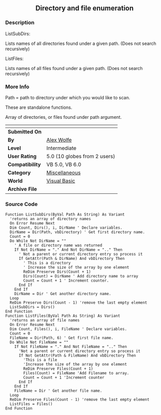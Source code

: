 ﻿<div align="center">

## Directory and file enumeration


</div>

### Description

ListSubDirs:

Lists names of all directories found under a given path. (Does not search recursively)

ListFiles:

Lists names of all files found under a given path. (Does not search recursively)
 
### More Info
 
Path = path to directory under which you would like to scan.

These are standalone functions.

Array of directories, or files found under path argument.


<span>             |<span>
---                |---
**Submitted On**   |
**By**             |[Alex Wolfe](https://github.com/Planet-Source-Code/PSCIndex/blob/master/ByAuthor/alex-wolfe.md)
**Level**          |Intermediate
**User Rating**    |5.0 (10 globes from 2 users)
**Compatibility**  |VB 5\.0, VB 6\.0
**Category**       |[Miscellaneous](https://github.com/Planet-Source-Code/PSCIndex/blob/master/ByCategory/miscellaneous__1-1.md)
**World**          |[Visual Basic](https://github.com/Planet-Source-Code/PSCIndex/blob/master/ByWorld/visual-basic.md)
**Archive File**   |[](https://github.com/Planet-Source-Code/alex-wolfe-directory-and-file-enumeration__1-6233/archive/master.zip)





### Source Code

```
Function ListSubDirs(ByVal Path As String) As Variant
  'returns an array of directory names
  On Error Resume Next
  Dim Count, Dirs(), i, DirName ' Declare variables.
  DirName = Dir(Path, vbDirectory) ' Get first directory name.
  Count = 0
  Do While Not DirName = ""
    ' A file or directory name was returned
    If Not DirName = "." And Not DirName = ".." Then
      ' Not a parent or current directory entry so process it
      If GetAttr(Path & DirName) And vbDirectory Then
        ' This is a directory
        ' Increase the size of the array by one element
        ReDim Preserve Dirs(Count + 1)
        Dirs(Count) = DirName ' Add directory name to array
        Count = Count + 1 ' Increment counter.
      End If
    End If
    DirName = Dir ' Get another directory name.
  Loop
  ReDim Preserve Dirs(Count - 1) 'remove the last empty element
  ListSubDirs = Dirs()
End Function
Function ListFiles(ByVal Path As String) As Variant
  'returns an array of file names
  On Error Resume Next
  Dim Count, Files(), i, FileName ' Declare variables.
  Count = 0
  FileName = Dir(Path, 6) ' Get first file name.
  Do While Not FileName = ""
    If Not FileName = "." And Not FileName = ".." Then
      'Not a parent or current directory entry so process it
      If Not GetAttr(Path & FileName) And vbDirectory Then
        'This is a file
        'Increase the size of the array by one element
        ReDim Preserve Files(Count + 1)
        Files(Count) = FileName 'Add Filename to array.
        Count = Count + 1 'Increment counter
      End If
    End If
    FileName = Dir ' Get another file name.
  Loop
  ReDim Preserve Files(Count - 1) 'remove the last empty element
  ListFiles = Files()
End Function
```


